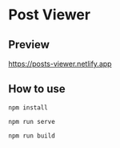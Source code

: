 # Post Viewer

## Preview

https://posts-viewer.netlify.app

## How to use

```
npm install
```

```
npm run serve
```

```
npm run build
```
